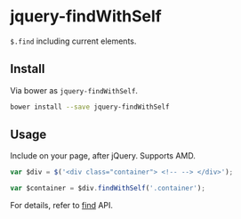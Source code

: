 jquery-findWithSelf
=================

`$.find` including current elements.

## Install

Via bower as `jquery-findWithSelf`.

```sh
bower install --save jquery-findWithSelf
```

## Usage

Include on your page, after jQuery. Supports AMD.

```js
var $div = $('<div class="container"> <!-- --> </div>');

var $container = $div.findWithSelf('.container');
```

For details, refer to [find](http://api.jquery.com/find/) API.

